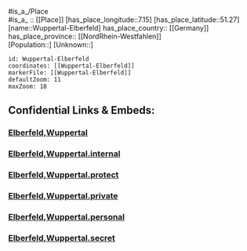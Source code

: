 ﻿---
location: [51.27,7.15] 
mapzoom: [7,12] 
mapmarker: city 
type: City
tags:
- geo/City


SpocWebEntityId: 35717
isDeleted: false
confidential: public

---
#is_a_/Place  
#is_a_ :: [[Place]] 
[has_place_longitude::7.15] 
[has_place_latitude::51.27] 
[name::Wuppertal-Elberfeld] 
has_place_country:: [[Germany]]  
has_place_province:: [[NordRhein-Westfahlen]]  
[Population::] 
[Unknown::] 


```leaflet
id: Wuppertal-Elberfeld
coordinates: [[Wuppertal-Elberfeld]] 
markerFile: [[Wuppertal-Elberfeld]] 
defaultZoom: 11 
maxZoom: 18
```


## Confidential Links & Embeds: 

### [Elberfeld,Wuppertal](/_public/Earth/Continent/Europe/Europe~Central/Germany/Germany~West/Nord_Rhein-Westfalen/counties~NW/Wuppertal/Elberfeld,Wuppertal.md) 

### [Elberfeld,Wuppertal.internal](/_internal/Earth/Continent/Europe/Europe~Central/Germany/Germany~West/Nord_Rhein-Westfalen/counties~NW/Wuppertal/Elberfeld,Wuppertal.internal.md) 

### [Elberfeld,Wuppertal.protect](/_protect/Earth/Continent/Europe/Europe~Central/Germany/Germany~West/Nord_Rhein-Westfalen/counties~NW/Wuppertal/Elberfeld,Wuppertal.protect.md) 

### [Elberfeld,Wuppertal.private](/_private/Earth/Continent/Europe/Europe~Central/Germany/Germany~West/Nord_Rhein-Westfalen/counties~NW/Wuppertal/Elberfeld,Wuppertal.private.md) 

### [Elberfeld,Wuppertal.personal](/_personal/Earth/Continent/Europe/Europe~Central/Germany/Germany~West/Nord_Rhein-Westfalen/counties~NW/Wuppertal/Elberfeld,Wuppertal.personal.md) 

### [Elberfeld,Wuppertal.secret](/_secret/Earth/Continent/Europe/Europe~Central/Germany/Germany~West/Nord_Rhein-Westfalen/counties~NW/Wuppertal/Elberfeld,Wuppertal.secret.md) 
